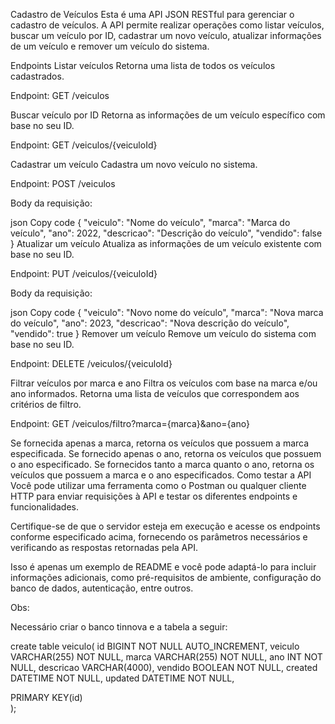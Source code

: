 Cadastro de Veículos
Esta é uma API JSON RESTful para gerenciar o cadastro de veículos. A API permite realizar operações como listar veículos, buscar um veículo por ID, cadastrar um novo veículo, atualizar informações de um veículo e remover um veículo do sistema.

Endpoints
Listar veículos
Retorna uma lista de todos os veículos cadastrados.

Endpoint: GET /veiculos

Buscar veículo por ID
Retorna as informações de um veículo específico com base no seu ID.

Endpoint: GET /veiculos/{veiculoId}

Cadastrar um veículo
Cadastra um novo veículo no sistema.

Endpoint: POST /veiculos

Body da requisição:

json
Copy code
{
  "veiculo": "Nome do veículo",
  "marca": "Marca do veículo",
  "ano": 2022,
  "descricao": "Descrição do veículo",
  "vendido": false
}
Atualizar um veículo
Atualiza as informações de um veículo existente com base no seu ID.

Endpoint: PUT /veiculos/{veiculoId}

Body da requisição:

json
Copy code
{
  "veiculo": "Novo nome do veículo",
  "marca": "Nova marca do veículo",
  "ano": 2023,
  "descricao": "Nova descrição do veículo",
  "vendido": true
}
Remover um veículo
Remove um veículo do sistema com base no seu ID.

Endpoint: DELETE /veiculos/{veiculoId}

Filtrar veículos por marca e ano
Filtra os veículos com base na marca e/ou ano informados. Retorna uma lista de veículos que correspondem aos critérios de filtro.

Endpoint: GET /veiculos/filtro?marca={marca}&ano={ano}

Se fornecida apenas a marca, retorna os veículos que possuem a marca especificada.
Se fornecido apenas o ano, retorna os veículos que possuem o ano especificado.
Se fornecidos tanto a marca quanto o ano, retorna os veículos que possuem a marca e o ano especificados.
Como testar a API
Você pode utilizar uma ferramenta como o Postman ou qualquer cliente HTTP para enviar requisições à API e testar os diferentes endpoints e funcionalidades.

Certifique-se de que o servidor esteja em execução e acesse os endpoints conforme especificado acima, fornecendo os parâmetros necessários e verificando as respostas retornadas pela API.

Isso é apenas um exemplo de README e você pode adaptá-lo para incluir informações adicionais, como pré-requisitos de ambiente, configuração do banco de dados, autenticação, entre outros.


Obs:

Necessário criar o banco tinnova e a tabela a seguir:

create table veiculo(
  id BIGINT NOT NULL AUTO_INCREMENT,
  veiculo VARCHAR(255) NOT NULL,
  marca VARCHAR(255) NOT NULL,
  ano INT NOT NULL,
  descricao VARCHAR(4000),
  vendido BOOLEAN NOT NULL,
  created DATETIME NOT NULL,
  updated DATETIME NOT NULL,
  
  PRIMARY KEY(id)  
);
